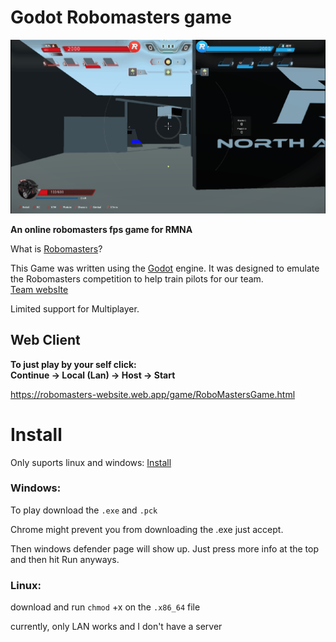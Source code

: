 # Godot Robomasters game

![game demo](game_screenshot.png)

**An online robomasters fps game for RMNA**

What is [Robomasters](https://www.youtube.com/watch?v=ECr4zgK6cPA)?

This Game was written using the [Godot](https://godotengine.org/) engine.
It was designed to emulate the Robomasters competition to help train pilots for 
our team.  
[Team websIte](https://robomasters-website.web.app/)

Limited support for Multiplayer.

## Web Client
**To just play by your self click:  
Continue -> Local (Lan) -> Host -> Start**

https://robomasters-website.web.app/game/RoboMastersGame.html


# Install
Only suports linux and windows:
[Install](https://github.com/agmui/RM_Game/releases/tag/v1.1)


### Windows:
To play download the `.exe` and `.pck`

Chrome might prevent you from downloading the .exe just accept.

Then windows defender page will show up.
Just press more info at the top and then hit Run anyways.

### Linux:
download and run `chmod` +x on the `.x86_64` file

currently, only LAN works and I don't have a server
